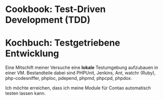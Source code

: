 # Cookbook: Test-Driven Development (TDD)




# Kochbuch: Testgetriebene Entwicklung 

Eine Mitschift meiner Versuche eine **lokale** Testumgebung aufzubauen in einer VM. Bestandteile dabei sind PHPUnit, Jenkins, Ant, watchr (Ruby), php-codesniffer, phploc, pdepend, phpmd, phpcpd, phpdox.

Ich möchte erreichen, dass ich meine Module für Contao automatisch testen lassen kann.
